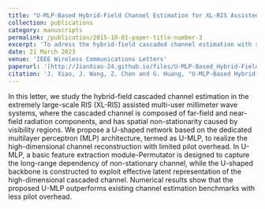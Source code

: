 ```yaml
---
title: "U-MLP-Based Hybrid-Field Channel Estimation for XL-RIS Assisted Millimeter-Wave MIMO Systems"
collection: publications
category: manuscripts
permalink: /publication/2015-10-01-paper-title-number-3
excerpt: 'To adress the hybrid-field cascaded channel estimation with spatial non-stationarity in the extremely large-scale RIS (XL-RIS) assisted millimeter wave systems, a U-shaped network based on the dedicated multilayer perceptron (MLP) architecture, termed as U-MLP, is propose to capture the long-range dependency of non-stationary channel and realize the channel channel reconstruction with limited pilot overhead. The code is available at [U-MLP](https://github.com/WiCi-Lab/U-MLP)'
date: 21 March 2023
venue: 'IEEE Wireless Communications Letters'
paperurl: '[http://JianXiao-24.github.io/files/U-MLP-Based_Hybrid-Field_Channel_Estimation_for_XL-RIS_Assisted_Millimeter-Wave_MIMO_Systems.pdf'
citation: 'J. Xiao, J. Wang, Z. Chen and G. Huang, "U-MLP-Based Hybrid-Field Channel Estimation for XL-RIS Assisted Millimeter-Wave MIMO Systems," in IEEE Wireless Communications Letters, vol. 12, no. 6, pp. 1042-1046, June 2023, doi: 10.1109/LWC.2023.3259465.'
---
```


In this letter, we study the hybrid-field cascaded channel estimation in the extremely large-scale RIS (XL-RIS) assisted multi-user millimeter wave systems, where the cascaded channel is composed of far-field and near-field radiation components, and has spatial non-stationarity caused by visibility regions. We propose a U-shaped network based on the dedicated multilayer perceptron (MLP) architecture, termed as U-MLP, to realize the high-dimensional channel reconstruction with limited pilot overhead. In U-MLP, a basic feature extraction module-Permutator is designed to capture the long-range dependency of non-stationary channel, while the U-shaped backbone is constructed to exploit effective latent representation of the high-dimensional cascaded channel. Numerical results show that the proposed U-MLP outperforms existing channel estimation benchmarks with less pilot overhead.
